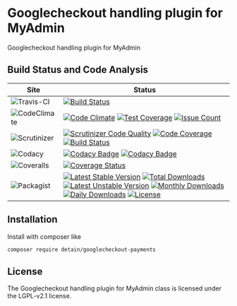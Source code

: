 # Googlecheckout handling plugin for MyAdmin

Googlecheckout handling plugin for MyAdmin

## Build Status and Code Analysis

Site          | Status
--------------|---------------------------
![Travis-CI](http://i.is.cc/storage/GYd75qN.png "Travis-CI")     | [![Build Status](https://travis-ci.org/detain/googlecheckout-payments.svg?branch=master)](https://travis-ci.org/detain/googlecheckout-payments)
![CodeClimate](http://i.is.cc/storage/GYlageh.png "CodeClimate")  | [![Code Climate](https://codeclimate.com/github/detain/googlecheckout-payments/badges/gpa.svg)](https://codeclimate.com/github/detain/googlecheckout-payments) [![Test Coverage](https://codeclimate.com/github/detain/googlecheckout-payments/badges/coverage.svg)](https://codeclimate.com/github/detain/googlecheckout-payments/coverage) [![Issue Count](https://codeclimate.com/github/detain/googlecheckout-payments/badges/issue_count.svg)](https://codeclimate.com/github/detain/googlecheckout-payments)
![Scrutinizer](http://i.is.cc/storage/GYeUnux.png "Scrutinizer")   | [![Scrutinizer Code Quality](https://scrutinizer-ci.com/g/myadmin-plugins/googlecheckout-payments/badges/quality-score.png?b=master)](https://scrutinizer-ci.com/g/myadmin-plugins/googlecheckout-payments/?branch=master) [![Code Coverage](https://scrutinizer-ci.com/g/myadmin-plugins/googlecheckout-payments/badges/coverage.png?b=master)](https://scrutinizer-ci.com/g/myadmin-plugins/googlecheckout-payments/?branch=master) [![Build Status](https://scrutinizer-ci.com/g/myadmin-plugins/googlecheckout-payments/badges/build.png?b=master)](https://scrutinizer-ci.com/g/myadmin-plugins/googlecheckout-payments/build-status/master)
![Codacy](http://i.is.cc/storage/GYi66Cx.png "Codacy")        | [![Codacy Badge](https://api.codacy.com/project/badge/Grade/226251fc068f4fd5b4b4ef9a40011d06)](https://www.codacy.com/app/detain/googlecheckout-payments) [![Codacy Badge](https://api.codacy.com/project/badge/Coverage/25fa74eb74c947bf969602fcfe87e349)](https://www.codacy.com/app/detain/googlecheckout-payments?utm_source=github.com&utm_medium=referral&utm_content=detain/googlecheckout-payments&utm_campaign=Badge_Coverage)
![Coveralls](http://i.is.cc/storage/GYjNSim.png "Coveralls")    | [![Coverage Status](https://coveralls.io/repos/github/detain/db_abstraction/badge.svg?branch=master)](https://coveralls.io/github/detain/googlecheckout-payments?branch=master)
![Packagist](http://i.is.cc/storage/GYacBEX.png "Packagist")     | [![Latest Stable Version](https://poser.pugx.org/detain/googlecheckout-payments/version)](https://packagist.org/packages/detain/googlecheckout-payments) [![Total Downloads](https://poser.pugx.org/detain/googlecheckout-payments/downloads)](https://packagist.org/packages/detain/googlecheckout-payments) [![Latest Unstable Version](https://poser.pugx.org/detain/googlecheckout-payments/v/unstable)](//packagist.org/packages/detain/googlecheckout-payments) [![Monthly Downloads](https://poser.pugx.org/detain/googlecheckout-payments/d/monthly)](https://packagist.org/packages/detain/googlecheckout-payments) [![Daily Downloads](https://poser.pugx.org/detain/googlecheckout-payments/d/daily)](https://packagist.org/packages/detain/googlecheckout-payments) [![License](https://poser.pugx.org/detain/googlecheckout-payments/license)](https://packagist.org/packages/detain/googlecheckout-payments)


## Installation

Install with composer like

```sh
composer require detain/googlecheckout-payments
```

## License

The Googlecheckout handling plugin for MyAdmin class is licensed under the LGPL-v2.1 license.

